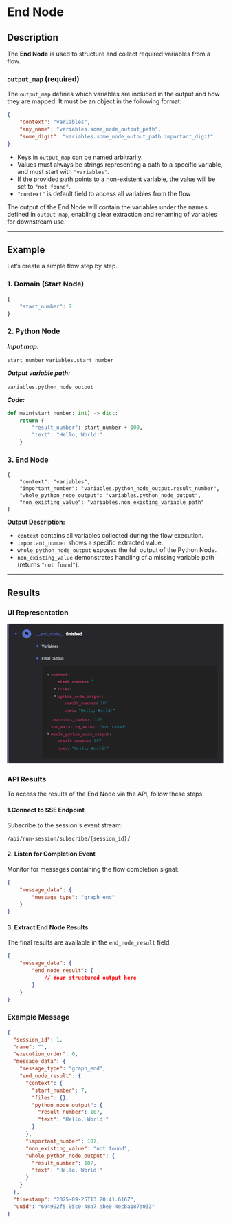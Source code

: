 
# End Node

## Description  

The **End Node** is used to structure and collect required variables from a flow.  

### `output_map` (required)  

The `output_map` defines which variables are included in the output and how they are mapped. It must be an object in the following format:  

```json
{
    "context": "variables",
    "any_name": "variables.some_node_output_path",
    "some_digit": "variables.some_node_output_path.important_digit"
}
```

- Keys in `output_map` can be named arbitrarily.  
- Values must always be strings representing a path to a specific variable, and must start with `"variables"`.  
- If the provided path points to a non-existent variable, the value will be set to `"not found"`.
- `"context"` is default field to access all variables from the flow

The output of the End Node will contain the variables under the names defined in `output_map`, enabling clear extraction and renaming of variables for downstream use.  


---

## Example

Let’s create a simple flow step by step.

### 1. Domain (Start Node) 

```python
{
    "start_number": 7
}
```

### 2. Python Node

***Input map:***

```start_number```  ```variables.start_number```


***Output variable path:***

```variables.python_node_output```

***Code:***

```python
def main(start_number: int) -> dict:
    return {
        "result_number": start_number + 100,
        "text": "Hello, World!"
    }
```

### 3. End Node

```
{
    "context": "variables",
    "important_number": "variables.python_node_output.result_number",
    "whole_python_node_output": "variables.python_node_output",
    "non_existing_value": "variables.non_existing_variable_path"
}
```

**Output Description:**

- `context` contains all variables collected during the flow execution.  
- `important_number` shows a specific extracted value.  
- `whole_python_node_output` exposes the full output of the Python Node.  
- `non_existing_value` demonstrates handling of a missing variable path (returns `"not found"`).  

---

## Results

### UI Representation

![End Node Result](images/end-node-image.png)

### API Results

To access the results of the End Node via the API, follow these steps:


#### 1.Connect to SSE Endpoint
Subscribe to the session's event stream:
```
/api/run-session/subscribe/{session_id}/
```

#### 2. Listen for Completion Event
Monitor for messages containing the flow completion signal:
```json
{
    "message_data": {
        "message_type": "graph_end"
    }
}
```

#### 3. Extract End Node Results
The final results are available in the `end_node_result` field:
```json
{
    "message_data": {
        "end_node_result": {
            // Your structured output here
        }
    }
}
```

### Example Message

```json
{
  "session_id": 1,
  "name": "",
  "execution_order": 0,
  "message_data": {
    "message_type": "graph_end",
    "end_node_result": {
      "context": {
        "start_number": 7,
        "files": {},
        "python_node_output": {
          "result_number": 107,
          "text": "Hello, World!"
        }
      },
      "important_number": 107,
      "non_existing_value": "not found",
      "whole_python_node_output": {
        "result_number": 107,
        "text": "Hello, World!"
      }
    }
  },
  "timestamp": "2025-09-25T13:20:41.616Z",
  "uuid": "694992f5-05c0-48a7-abe0-4ecba187d033"
}
```